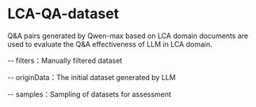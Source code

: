 # LCA-QA-dataset
Q&amp;A pairs generated by Qwen-max based on LCA domain documents are used to evaluate the Q&amp;A effectiveness of LLM in LCA domain.

-- filters：Manually filtered dataset

-- originData：The initial dataset generated by LLM

-- samples：Sampling of datasets for assessment
